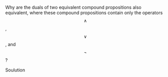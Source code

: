 Why are the duals of two equivalent compound propositions also equivalent, where these compound propositions contain only the operators $$\wedge$$, $$\vee$$, and $$\neg$$?

Soulution